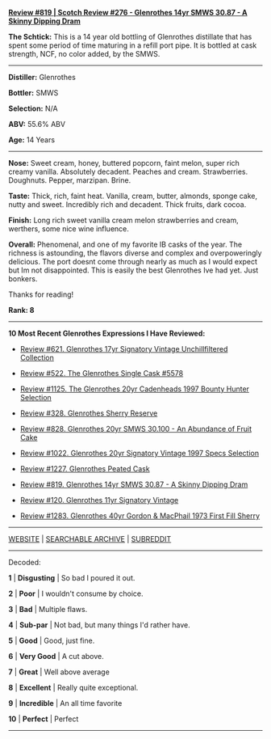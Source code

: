 
[**Review #819 | Scotch Review #276 - Glenrothes 14yr SMWS 30.87 - A Skinny Dipping Dram**]( https://t8ke.review/review-819-scotch-malt-whisky-society-30-87-glenrothes-14yr-a-skinny-dipping-dram/)

**The Schtick:** This is a 14 year old bottling of Glenrothes distillate that has spent some period of time maturing in a refill port pipe. It is bottled at cask strength, NCF, no color added, by the SMWS. 

-----

**Distiller:** Glenrothes

**Bottler:** SMWS

**Selection:** N/A

**ABV:** 55.6% ABV

**Age:** 14 Years 

-----

**Nose:**   Sweet cream, honey, buttered popcorn, faint melon, super rich creamy vanilla. Absolutely decadent. Peaches and cream. Strawberries. Doughnuts. Pepper, marzipan. Brine.

**Taste:** Thick, rich, faint heat. Vanilla, cream, butter, almonds, sponge cake, nutty and sweet. Incredibly rich and decadent. Thick fruits, dark cocoa.

**Finish:** Long rich sweet vanilla cream melon strawberries and cream, werthers, some nice wine influence.

**Overall:** Phenomenal, and one of my favorite IB casks of the year. The richness is astounding, the flavors diverse and complex and overpoweringly delicious. The port doesnt come through nearly as much as I would expect but Im not disappointed. This is easily the best Glenrothes Ive had yet. Just bonkers. 

Thanks for reading!

**Rank: 8**

----- 

**10 Most Recent Glenrothes Expressions I Have Reviewed:** 

- [Review #621. Glenrothes 17yr Signatory Vintage Unchillfiltered Collection]( https://t8ke.review/review-621-glenrothes-17yr-signatory-ucf/) 

- [Review #522. The Glenrothes Single Cask #5578]( https://t8ke.review/review-522-glenrothes-single-cask-5578/) 

- [Review #1125. The Glenrothes 20yr Cadenheads 1997 Bounty Hunter Selection]( https://t8ke.review/review-1125-the-glenrothes-20yr-cadenheads-1997-bounty-hunter-selection/) 

- [Review #328. Glenrothes Sherry Reserve]( https://t8ke.review/review-328-glenrothes-sherry-cask-reserve/) 

- [Review #828. Glenrothes 20yr SMWS 30.100 - An Abundance of Fruit Cake]( https://t8ke.review/review-828-scotch-malt-whisky-society-30-100-the-glenrothes-20yr-an-abundance-of-fruit-cake/) 

- [Review #1022. Glenrothes 20yr Signatory Vintage 1997 Specs Selection]( https://t8ke.review/review-1022-the-glenrothes-20yr-signatory-vintage-1997-specs-selection/) 

- [Review #1227. Glenrothes Peated Cask]( https://t8ke.review/review-1227-glenrothes-peated-cask) 

- [Review #819. Glenrothes 14yr SMWS 30.87 - A Skinny Dipping Dram]( https://t8ke.review/review-819-scotch-malt-whisky-society-30-87-glenrothes-14yr-a-skinny-dipping-dram/) 

- [Review #120. Glenrothes 11yr Signatory Vintage]( https://t8ke.review/review-120-signatory-vintage-glenrothes-11yr/) 

- [Review #1283. Glenrothes 40yr Gordon & MacPhail 1973 First Fill Sherry ]( https://t8ke.review/review-1283-glenrothes-40yr-gordon-macphail-1973-first-fill-sherry) 

-----

[WEBSITE](https://t8ke.review) | [SEARCHABLE ARCHIVE](https://t8ke.review/review-archive/) | [SUBREDDIT](https://reddit.com/r/t8kereviews)

-----

Decoded:

**1** | **Disgusting** | So bad I poured it out.

**2** | **Poor** | I wouldn't consume by choice.

**3** | **Bad** | Multiple flaws.

**4** | **Sub-par** | Not bad, but many things I'd rather have.

**5** | **Good** | Good, just fine.

**6** | **Very Good** | A cut above.

**7** | **Great** | Well above average

**8** | **Excellent** | Really quite exceptional.

**9** | **Incredible** | An all time favorite

**10** | **Perfect** | Perfect

----

